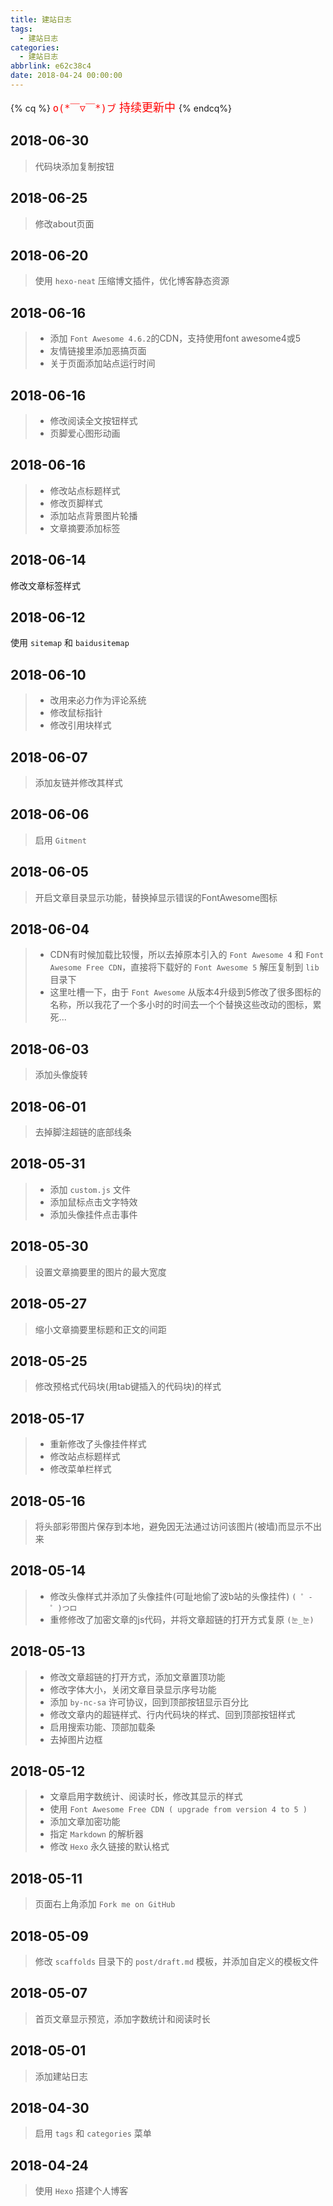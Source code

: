 ```yaml
---
title: 建站日志
tags:
  - 建站日志
categories:
  - 建站日志
abbrlink: e62c38c4
date: 2018-04-24 00:00:00
---
```

{% cq %}
<font color="red" size="4px">`o(*￣▽￣*)ブ` 持续更新中 </font><i class="fas fa-sync fa-spin"></i>
{% endcq%}

## 2018-06-30

> 代码块添加复制按钮

## 2018-06-25

> 修改about页面

## 2018-06-20

> 使用 `hexo-neat` 压缩博文插件，优化博客静态资源

## 2018-06-16

> * 添加 `Font Awesome 4.6.2`的CDN，支持使用font awesome4或5
> * 友情链接里添加恶搞页面
> * 关于页面添加站点运行时间

## 2018-06-16

> * 修改阅读全文按钮样式
> * 页脚爱心图形动画

## 2018-06-16

> * 修改站点标题样式
> * 修改页脚样式
> * 添加站点背景图片轮播
> * 文章摘要添加标签

## 2018-06-14

修改文章标签样式

## 2018-06-12

使用 `sitemap` 和 `baidusitemap`

## 2018-06-10

> * 改用来必力作为评论系统
> * 修改鼠标指针
> * 修改引用块样式

## 2018-06-07

> 添加友链并修改其样式

## 2018-06-06

> 启用 `Gitment`

## 2018-06-05

> 开启文章目录显示功能，替换掉显示错误的FontAwesome图标

## 2018-06-04

> * CDN有时候加载比较慢，所以去掉原本引入的 `Font Awesome 4` 和 `Font Awesome Free CDN`，直接将下载好的 `Font Awesome 5` 解压复制到 `lib` 目录下
> * 这里吐槽一下，由于 `Font Awesome` 从版本4升级到5修改了很多图标的名称，所以我花了一个多小时的时间去一个个替换这些改动的图标，累死...

## 2018-06-03

> 添加头像旋转

## 2018-06-01

> 去掉脚注超链的底部线条

## 2018-05-31

> * 添加 `custom.js` 文件
> * 添加鼠标点击文字特效
> * 添加头像挂件点击事件

## 2018-05-30

> 设置文章摘要里的图片的最大宽度

## 2018-05-27

> 缩小文章摘要里标题和正文的间距

## 2018-05-25

> 修改预格式代码块(用tab键插入的代码块)的样式

## 2018-05-17

> * 重新修改了头像挂件样式
> * 修改站点标题样式
> * 修改菜单栏样式

## 2018-05-16

> 将头部彩带图片保存到本地，避免因无法通过访问该图片(被墙)而显示不出来

## 2018-05-14

> * 修改头像样式并添加了头像挂件(可耻地偷了波b站的头像挂件) `( ゜- ゜)つロ`
> * 重修修改了加密文章的js代码，并将文章超链的打开方式复原 `(눈_눈)`

## 2018-05-13

> * 修改文章超链的打开方式，添加文章置顶功能
> * 修改字体大小，关闭文章目录显示序号功能
> * 添加 `by-nc-sa` 许可协议，回到顶部按钮显示百分比
> * 修改文章内的超链样式、行内代码块的样式、回到顶部按钮样式
> * 启用搜索功能、顶部加载条
> * 去掉图片边框

## 2018-05-12

> *  文章启用字数统计、阅读时长，修改其显示的样式
> * 使用 `Font Awesome Free CDN ( upgrade from version 4 to 5 )`
> * 添加文章加密功能
> * 指定 `Markdown` 的解析器
> * 修改 `Hexo` 永久链接的默认格式

## 2018-05-11

> 页面右上角添加 `Fork me on GitHub`

## 2018-05-09

> 修改 `scaffolds` 目录下的 `post/draft.md` 模板，并添加自定义的模板文件

## 2018-05-07

> 首页文章显示预览，添加字数统计和阅读时长

## 2018-05-01

> 添加建站日志

## 2018-04-30

> 启用 `tags` 和 `categories` 菜单

## 2018-04-24

> 使用 `Hexo` 搭建个人博客